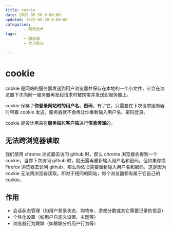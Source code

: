 ```yaml
---
title: cookie
date: 2022-05-30 6:00:00
updated: 2022-05-30 6:00:00
categories:
        - 网络技术
tags:
        - 服务器
        - 学习笔记

---
```


#  cookie

cookie 是网站的服务器发送到用户浏览器并保存在本地的一个小文件，它会在浏览器下次向同一服务器再发起请求时被携带并发送到服务器上。

cookie 保存了**你登录网站时的用户名、密码**，有了它，只需要在下次请求服务器时带着 cookie 发送，服务器就不会再让你重新输入用户名、密码登录。

cookie 是设计用来在**服务端**和**客户端**进行**信息传递**的。

## 无法跨浏览器读取

我们使用 chrome 浏览器去访问 github 时，那么 chrome 浏览器会得到一个 cookie，当你下次访问 github 时，就无需再重新输入用户名和密码。但如果你换 Firefox 浏览器去访问 github，那么你依旧需要重新输入用户名和密码，这是因为 cookie 无法跨浏览器读取。即对于相同的网站，每个浏览器都有属于它自己的 cookie。

## 作用

- 会话状态管理（如用户登录状态、购物车、游戏分数或其它需要记录的信息）
- 个性化设置（如用户自定义设置、主题等）
- 浏览器行为跟踪（如跟踪分析用户行为等）